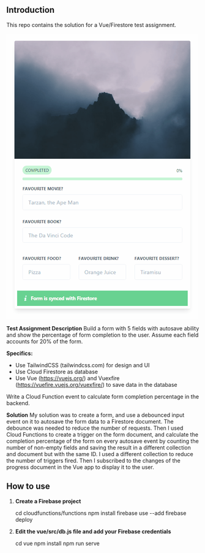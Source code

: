 ## Introduction

This repo contains the solution for a Vue/Firestore test assignment.

![](demo.gif)

**Test Assignment Description**
Build a form with 5 fields with autosave ability and show the percentage of form completion to the user. Assume each field accounts for 20% of the form.

**Specifics:**
- Use TailwindCSS (tailwindcss.com) for design and UI
- Use Cloud Firestore as database
- Use Vue (https://vuejs.org/) and Vuexfire (https://vuefire.vuejs.org/vuexfire/) to save data in the database

Write a Cloud Function event to calculate form completion percentage in the backend.

**Solution**
My solution was to create a form, and use a debounced input event on it to autosave the form data to a Firestore document. The debounce was needed to reduce the number of requests. Then I used Cloud Functions to create a trigger on the form document, and calculate the completion percentage of the form on every autosave event by counting the number of non-empty fields and saving the result in a different collection and document but with the same ID. I used a different collection to reduce the number of triggers fired. Then I subscribed to the changes of the progress document in the Vue app to display it to the user.

## How to use

 1. **Create a Firebase project**

    cd cloudfunctions/functions
    npm install
    firebase use --add
    firebase deploy

 2. **Edit the vue/src/db.js file and add your Firebase credentials**

    cd vue
    npm install
    npm run serve
